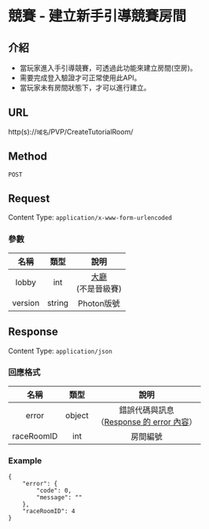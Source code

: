 # 競賽 - 建立新手引導競賽房間

## 介紹

- 當玩家進入手引導競賽，可透過此功能來建立房間(空房)。
- 需要完成登入驗證才可正常使用此API。
- 當玩家未有房間狀態下，才可以進行建立。

## URL

http(s)://`域名`/PVP/CreateTutorialRoom/

## Method

`POST`

## Request

Content Type: `application/x-www-form-urlencoded`

### 參數

| 名稱 | 類型 | 說明 |
|:-:|:-:|:-:|
| lobby | int |  [大廳](../codes/race.md#lobby)<br>(不是晉級賽) |
| version | string |  Photon版號 |

## Response

Content Type: `application/json`

### 回應格式

| 名稱 | 類型 | 說明 |
|:-:|:-:|:-:|
| error | object | 錯誤代碼與訊息<br>（[Response 的 error 內容](../response.md#error)） |
| raceRoomID | int | 房間編號 |


### Example
	{
		"error": {
			"code": 0,
			"message": ""
		},
		"raceRoomID": 4
	}
